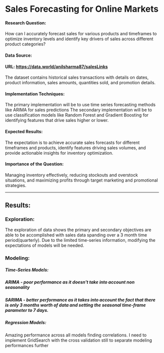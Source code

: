 # Sales Forecasting for Online Markets

#### Research Question:

How can I accurately forecast sales for various products and timeframes to optimize inventory levels and identify key drivers of sales across different product categories?

#### Data Source:

#### URL: https://data.world/anilsharma87/salesLinks

The dataset contains historical sales transactions with details on dates, product information, sales amounts, quantities sold, and promotion details.

#### Implementation Techniques: 

The primary implementation will be to use time series forecasting methods like ARIMA for sales predictions
The secondary implementation will be to use classification models like Random Forest and Gradient Boosting for identifying features that drive sales higher or lower.

#### Expected Results: 

The expectation is to achieve accurate sales forecasts for different timeframes and products, identify features driving sales volumes, and provide actionable insights for inventory optimization.

#### Importance of the Question: 

Managing inventory effectively, reducing stockouts and overstock situations, and maximizing profits through target marketing and promotional strategies.

---
## Results:

### Exploration:
The exploration of data shows the primary and secondary objectives are able to be accomplished with sales data spanding over a 3 month time period(quarterly). Due to the limited time-series information, modifying the expectations of models will be needed.

### Modeling:
##### Time-Series Models:
##### **ARIMA** - poor performance as it doesn't take into account non seasonality

##### **SARIMA** - better performance as it takes into account the fact that there is only 3 months worth of data and setting the seasonal time-frame parameter to 7 days.

##### Regression Models:
Amazing performance across all models finding correlations.
I need to implement GridSearch with the cross validation still to separate modeling performances further
